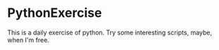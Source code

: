 # PythonExercise
This is a daily exercise of python.
Try some interesting scripts, maybe, when I'm free.
